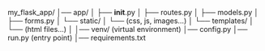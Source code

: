my_flask_app/
│── app/
│   ├── __init__.py
│   ├── routes.py
│   ├── models.py
│   ├── forms.py
│   └── static/
│       └── (css, js, images…)
│   └── templates/
│       └── (html files…)
│
│── venv/              (virtual environment)
│── config.py
│── run.py             (entry point)
│── requirements.txt